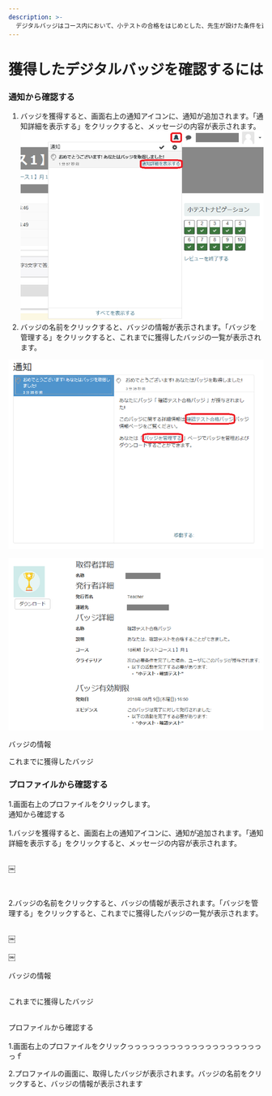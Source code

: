 ```yaml
---
description: >-
  デジタルバッジはコース内において、小テストの合格をはじめとした、先生が設けた条件を達成したことを認定する証明書です。獲得したバッジは、以下の二通りの方法で確認できます。
---
```


# 獲得したデジタルバッジを確認するには

### 通知から確認する

1. バッジを獲得すると、画面右上の通知アイコンに、通知が追加されます。「通知詳細を表示する」をクリックすると、メッセージの内容が表示されます。 ![](.gitbook/assets/digitalbadge_16%20%281%29.png) 
2. バッジの名前をクリックすると、バッジの情報が表示されます。「バッジを管理する」をクリックすると、これまでに獲得したバッジの一覧が表示されます。

![](.gitbook/assets/digitalbadge_17%20%281%29.png)

![](.gitbook/assets/digitalbadge_18.png)

バッジの情報

これまでに獲得したバッジ

### プロファイルから確認する

1.画面右上のプロファイルをクリックします。‌  
通知から確認する  
‌  
1.バッジを獲得すると、画面右上の通知アイコンに、通知が追加されます。「通知詳細を表示する」をクリックすると、メッセージの内容が表示されます。  
  
​  
￼  
​  
  
‌  
2.バッジの名前をクリックすると、バッジの情報が表示されます。「バッジを管理する」をクリックすると、これまでに獲得したバッジの一覧が表示されます。  
  
​  
￼  
​  
￼  
‌  
バッジの情報  
  
‌  
これまでに獲得したバッジ  
  
‌  
プロファイルから確認する  
‌  
1.画面右上のプロファイルをクリックっっっっっっっっっっっっっっっっっっっっｆ



2.プロファイルの画面に、取得したバッジが表示されます。バッジの名前をクリックすると、バッジの情報が表示されます

